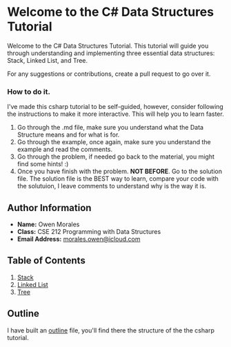 # Welcome to the C# Data Structures Tutorial

Welcome to the C# Data Structures Tutorial. This tutorial will guide you through understanding and implementing three essential data structures: Stack, Linked List, and Tree.

For any suggestions or contributions, create a pull request to go over it.

### How to do it.

I've made this csharp tutorial to be self-guided, however, consider following the instructions to make it more interactive. This will help you to learn faster.

1. Go through the .md file, make sure you understand what the Data Structure means and for what is for.
2. Go through the example, once again, make sure you understand the example and read the comments.
3. Go through the problem, if needed go back to the material, you might find some hints! :)
4. Once you have finish with the problem. __NOT BEFORE__. Go to the solution file. The solution file is the BEST way to learn, compare your code with the solutuion, I leave comments to understand why is the way it is.

## Author Information
* **Name:** Owen Morales
* **Class:** CSE 212 Programming with Data Structures
* **Email Address:** morales.owen@icloud.com

## Table of Contents
1. [Stack](stack-problem-solution/stack.md)
2. [Linked List](linkedlist-problem-solution/linked_list.md)
3. [Tree](tree-problem-solution/tree.md)

## Outline

I have built an [outline](outline.md) file, you'll find there the structure of the the csharp tutorial.